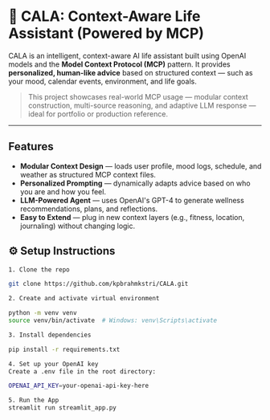 # 🤖 CALA: Context-Aware Life Assistant (Powered by MCP)

CALA is an intelligent, context-aware AI life assistant built using OpenAI models and the **Model Context Protocol (MCP)** pattern. It provides **personalized, human-like advice** based on structured context — such as your mood, calendar events, environment, and life goals.

>  This project showcases real-world MCP usage — modular context construction, multi-source reasoning, and adaptive LLM response — ideal for portfolio or production reference.

---

##  Features

-  **Modular Context Design** — loads user profile, mood logs, schedule, and weather as structured MCP context files.
-  **Personalized Prompting** — dynamically adapts advice based on who you are and how you feel.
-  **LLM-Powered Agent** — uses OpenAI's GPT-4 to generate wellness recommendations, plans, and reflections.
-  **Easy to Extend** — plug in new context layers (e.g., fitness, location, journaling) without changing logic.


## ⚙️ Setup Instructions

```bash
1. Clone the repo

git clone https://github.com/kpbrahmkstri/CALA.git

2. Create and activate virtual environment

python -m venv venv
source venv/bin/activate  # Windows: venv\Scripts\activate

3. Install dependencies

pip install -r requirements.txt

4. Set up your OpenAI key
Create a .env file in the root directory:

OPENAI_API_KEY=your-openai-api-key-here

5. Run the App
streamlit run streamlit_app.py


